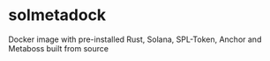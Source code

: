 # solmetadock
Docker image with pre-installed Rust, Solana, SPL-Token, Anchor and Metaboss built from source
